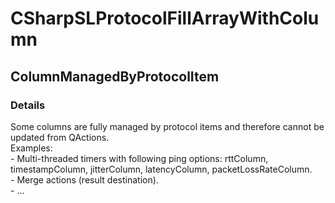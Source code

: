 ﻿---  
uid: Validator_3_11_7  
---

# CSharpSLProtocolFillArrayWithColumn

## ColumnManagedByProtocolItem

### Details

Some columns are fully managed by protocol items and therefore cannot be updated from QActions.  
Examples:  
\- Multi\-threaded timers with following ping options: rttColumn, timestampColumn, jitterColumn, latencyColumn, packetLossRateColumn.  
\- Merge actions (result destination).  
\- ...
